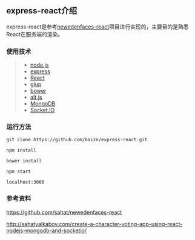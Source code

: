 ## express-react介绍
express-react是参考[newedenfaces-react](http://sahatyalkabov.com/create-a-character-voting-app-using-react-nodejs-mongodb-and-socketio/)项目进行实现的，主要目的是熟悉React在服务端的渲染。

### 使用技术
>* [node.js](https://nodejs.org/en/)
>* [express](http://expressjs.com/zh/)
>* [React](https://facebook.github.io/react/)
>* [glup](http://gulpjs.com/)
>* [bower](http://bower.io/)
>* [alt.js](http://alt.js.org/)
>* [MongoDB](https://www.mongodb.org/)
>* [Socket.IO](http://socket.io/get-started/chat/)

### 运行方法
```
git clone https://github.com/baizn/express-react.git

npm install

bower install

npm start

localhost:3000
```

### 参考资料
https://github.com/sahat/newedenfaces-react

http://sahatyalkabov.com/create-a-character-voting-app-using-react-nodejs-mongodb-and-socketio/
